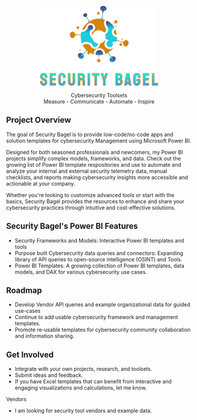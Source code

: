 <p align="center">
  <img src="https://github.com/SecurityBagel/SecurityBagel/blob/main/SecurityBagel.png"/>
</p>

<p align="center">
  Cybersecurity Toolsets
  <br>Measure - Communicate - Automate - Inspire
</p>


## Project Overview

The goal of Security Bagel is to provide low-code/no-code apps and solution templates for cybersecurity Management using Microsoft Power BI. 

Designed for both seasoned professionals and newcomers, my Power BI projects simplify complex models, frameworks, and data. Check out the growing list of Power BI template respositories and use to automate and analyze your internal and external security telemetry data, manual checklists, and reports making cybersecurity insights more accessible and actionable at your company. 

Whether you're looking to customize advanced tools or start with the basics, Security Bagel provides the resources to enhance and share your cybersecurity practices through intuitive and cost-effective solutions.

## Security Bagel's Power BI Features

- Security Frameworks and Models: Interactive Power BI templates and tools 
- Purpose built Cybersecurity data queries and connectors: Expanding library of API queries to open-source intelligence (OSINT) and Tools. 
- Power BI Templates: A growing collection of Power BI templates, data models, and DAX for various cybersecurity use cases.

## Roadmap

- Develop Vendor API queries and example organizational data for guided use-cases
- Continue to add usable cybersecurity framework and management templates.
- Promote re-usable templates for cybersecurity community collaboration and information sharing. 

## Get Involved
* Integrate with your own projects, research, and toolsets.
* Submit ideas and feedback.
* If you have Excel templates that can benefit from interactive and engaging visualizations and calculations, let me know.

Vendors
* I am looking for security tool vendors and example data.
  
